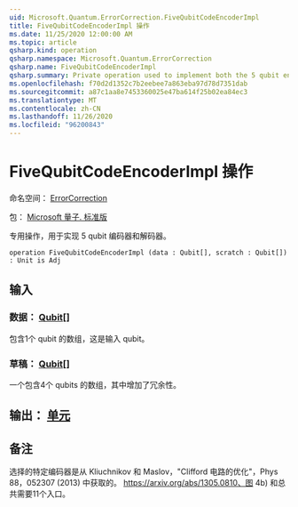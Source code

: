 ```yaml
---
uid: Microsoft.Quantum.ErrorCorrection.FiveQubitCodeEncoderImpl
title: FiveQubitCodeEncoderImpl 操作
ms.date: 11/25/2020 12:00:00 AM
ms.topic: article
qsharp.kind: operation
qsharp.namespace: Microsoft.Quantum.ErrorCorrection
qsharp.name: FiveQubitCodeEncoderImpl
qsharp.summary: Private operation used to implement both the 5 qubit encoder and decoder.
ms.openlocfilehash: f70d2d1352c7b2eebee7a863eba97d78d7351dab
ms.sourcegitcommit: a87c1aa8e7453360025e47ba614f25b02ea84ec3
ms.translationtype: MT
ms.contentlocale: zh-CN
ms.lasthandoff: 11/26/2020
ms.locfileid: "96200843"
---
```

# <a name="fivequbitcodeencoderimpl-operation"></a>FiveQubitCodeEncoderImpl 操作

命名空间： [ErrorCorrection](xref:Microsoft.Quantum.ErrorCorrection)

包： [Microsoft 量子. 标准版](https://nuget.org/packages/Microsoft.Quantum.Standard)


专用操作，用于实现 5 qubit 编码器和解码器。

```qsharp
operation FiveQubitCodeEncoderImpl (data : Qubit[], scratch : Qubit[]) : Unit is Adj
```


## <a name="input"></a>输入

### <a name="data--qubit"></a>数据： [Qubit](xref:microsoft.quantum.lang-ref.qubit)[]

包含1个 qubit 的数组，这是输入 qubit。


### <a name="scratch--qubit"></a>草稿： [Qubit](xref:microsoft.quantum.lang-ref.qubit)[]

一个包含4个 qubits 的数组，其中增加了冗余性。



## <a name="output--unit"></a>输出： [单元](xref:microsoft.quantum.lang-ref.unit)



## <a name="remarks"></a>备注

选择的特定编码器是从 Kliuchnikov 和 Maslov，"Clifford 电路的优化"，Phys 88，052307 (2013) 中获取的。 https://arxiv.org/abs/1305.0810、图 4b) 和总共需要11个入口。